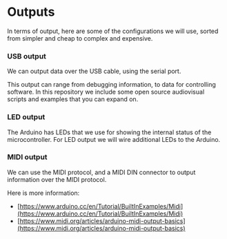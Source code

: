 # Outputs

In terms of output, here are some of the configurations we will use, sorted from simpler and cheap to complex and expensive.

### USB output

We can output data over the USB cable, using the serial port.

This output can range from debugging information, to data for controlling software. In this repository we include some open source audiovisual scripts and examples that you can expand on.

### LED output

The Arduino has LEDs that we use for showing the internal status of the microcontroller. For LED output we will wire additional LEDs to the Arduino.

### MIDI output

We can use the MIDI protocol, and a MIDI DIN connector to output information over the MIDI protocol.

Here is more information:

* [https://www.arduino.cc/en/Tutorial/BuiltInExamples/Midi](https://www.arduino.cc/en/Tutorial/BuiltInExamples/Midi)
* [https://www.midi.org/articles/arduino-midi-output-basics](https://www.midi.org/articles/arduino-midi-output-basics)
